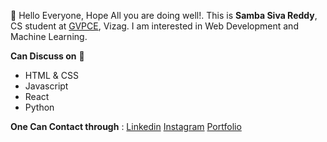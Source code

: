 👋 Hello Everyone, Hope All you are doing well!. This is **Samba Siva Reddy**, CS student at [GVPCE](http://www.gvpce.ac.in/), Vizag. I am interested in Web Development and Machine Learning.

**Can Discuss on** 📖
- HTML & CSS
- Javascript
- React
- Python

**One Can Contact through** :
[Linkedin](https://www.linkedin.com/in/samba-siva-reddy-chinta-78a9651b2/)
[Instagram](https://www.instagram.com/chintasamba/)
[Portfolio](https://samba-chinta.netlify.app/)
